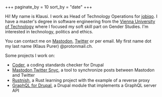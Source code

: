 +++
paginate_by = 10
sort_by = "date"
+++

Hi! My name is Klausi. I work as Head of Technology Operations for [jobiqo](https://www.jobiqo.com). I have a master's degree in software engineering from the [Vienna University of Technology](https://www.tuwien.at/) where I focused my soft skill part on Gender Studies. I'm interested in technology, politics and ethics.

You can contact me on [Mastodon](https://mastodon.social/@klausi), [Twitter](https://twitter.com/_klausi_) or per email. My first name dot my last name (Klaus Purer) @protonmail.ch.

Some projects I work on:

* [Coder](https://www.drupal.org/project/coder), a coding standards checker for Drupal
* [Mastodon Twitter Snyc](https://github.com/klausi/mastodon-twitter-sync), a tool to synchronize posts between Mastodon and Twitter
* [Rustnish](https://klausi.github.io/rustnish/), a Rust learning project with the example of a reverse proxy
* [GraphQL for Drupal](https://www.drupal.org/project/graphql), a Drupal module that implements a GraphQL server API
